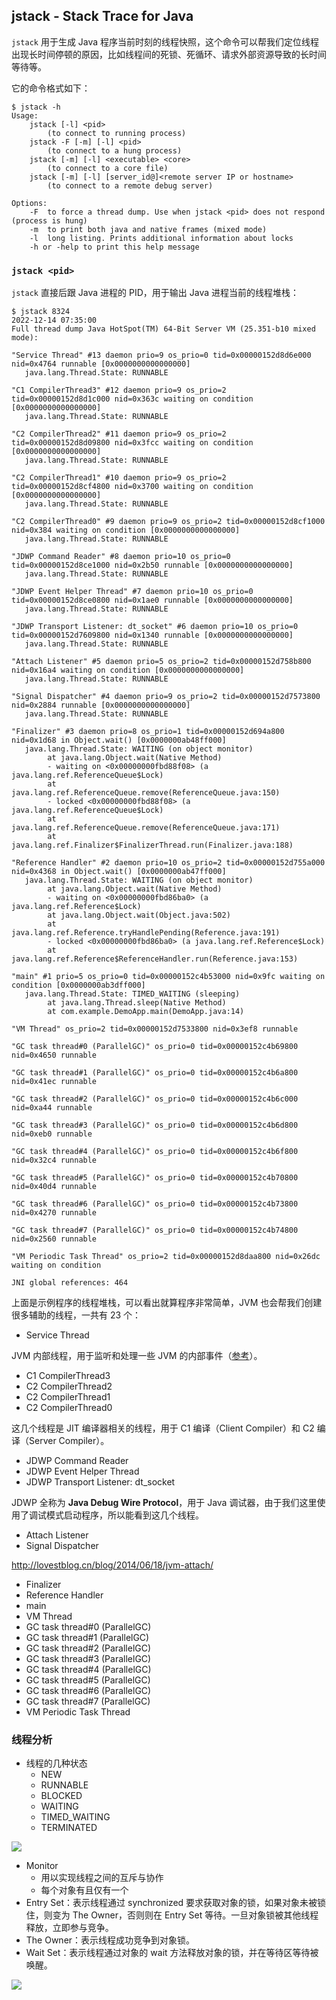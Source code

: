 ## jstack - Stack Trace for Java

`jstack` 用于生成 Java 程序当前时刻的线程快照，这个命令可以帮我们定位线程出现长时间停顿的原因，比如线程间的死锁、死循环、请求外部资源导致的长时间等待等。

它的命令格式如下：

```
$ jstack -h
Usage:
    jstack [-l] <pid>
        (to connect to running process)
    jstack -F [-m] [-l] <pid>
        (to connect to a hung process)
    jstack [-m] [-l] <executable> <core>
        (to connect to a core file)
    jstack [-m] [-l] [server_id@]<remote server IP or hostname>
        (to connect to a remote debug server)

Options:
    -F  to force a thread dump. Use when jstack <pid> does not respond (process is hung)
    -m  to print both java and native frames (mixed mode)
    -l  long listing. Prints additional information about locks
    -h or -help to print this help message
```

### `jstack <pid>`

`jstack` 直接后跟 Java 进程的 PID，用于输出 Java 进程当前的线程堆栈：

```
$ jstack 8324
2022-12-14 07:35:00
Full thread dump Java HotSpot(TM) 64-Bit Server VM (25.351-b10 mixed mode):

"Service Thread" #13 daemon prio=9 os_prio=0 tid=0x00000152d8d6e000 nid=0x4764 runnable [0x0000000000000000]
   java.lang.Thread.State: RUNNABLE

"C1 CompilerThread3" #12 daemon prio=9 os_prio=2 tid=0x00000152d8d1c000 nid=0x363c waiting on condition [0x0000000000000000]
   java.lang.Thread.State: RUNNABLE

"C2 CompilerThread2" #11 daemon prio=9 os_prio=2 tid=0x00000152d8d09800 nid=0x3fcc waiting on condition [0x0000000000000000]
   java.lang.Thread.State: RUNNABLE

"C2 CompilerThread1" #10 daemon prio=9 os_prio=2 tid=0x00000152d8cf4800 nid=0x3700 waiting on condition [0x0000000000000000]
   java.lang.Thread.State: RUNNABLE

"C2 CompilerThread0" #9 daemon prio=9 os_prio=2 tid=0x00000152d8cf1000 nid=0x384 waiting on condition [0x0000000000000000]
   java.lang.Thread.State: RUNNABLE

"JDWP Command Reader" #8 daemon prio=10 os_prio=0 tid=0x00000152d8ce1000 nid=0x2b50 runnable [0x0000000000000000]
   java.lang.Thread.State: RUNNABLE

"JDWP Event Helper Thread" #7 daemon prio=10 os_prio=0 tid=0x00000152d8ce0800 nid=0x1ae0 runnable [0x0000000000000000]
   java.lang.Thread.State: RUNNABLE

"JDWP Transport Listener: dt_socket" #6 daemon prio=10 os_prio=0 tid=0x00000152d7609800 nid=0x1340 runnable [0x0000000000000000]
   java.lang.Thread.State: RUNNABLE

"Attach Listener" #5 daemon prio=5 os_prio=2 tid=0x00000152d758b800 nid=0x16a4 waiting on condition [0x0000000000000000]
   java.lang.Thread.State: RUNNABLE

"Signal Dispatcher" #4 daemon prio=9 os_prio=2 tid=0x00000152d7573800 nid=0x2884 runnable [0x0000000000000000]
   java.lang.Thread.State: RUNNABLE

"Finalizer" #3 daemon prio=8 os_prio=1 tid=0x00000152d694a800 nid=0x1d68 in Object.wait() [0x0000000ab48ff000]
   java.lang.Thread.State: WAITING (on object monitor)
        at java.lang.Object.wait(Native Method)
        - waiting on <0x00000000fbd88f08> (a java.lang.ref.ReferenceQueue$Lock)
        at java.lang.ref.ReferenceQueue.remove(ReferenceQueue.java:150)
        - locked <0x00000000fbd88f08> (a java.lang.ref.ReferenceQueue$Lock)
        at java.lang.ref.ReferenceQueue.remove(ReferenceQueue.java:171)
        at java.lang.ref.Finalizer$FinalizerThread.run(Finalizer.java:188)

"Reference Handler" #2 daemon prio=10 os_prio=2 tid=0x00000152d755a000 nid=0x4368 in Object.wait() [0x0000000ab47ff000]
   java.lang.Thread.State: WAITING (on object monitor)
        at java.lang.Object.wait(Native Method)
        - waiting on <0x00000000fbd86ba0> (a java.lang.ref.Reference$Lock)
        at java.lang.Object.wait(Object.java:502)
        at java.lang.ref.Reference.tryHandlePending(Reference.java:191)
        - locked <0x00000000fbd86ba0> (a java.lang.ref.Reference$Lock)
        at java.lang.ref.Reference$ReferenceHandler.run(Reference.java:153)

"main" #1 prio=5 os_prio=0 tid=0x00000152c4b53000 nid=0x9fc waiting on condition [0x0000000ab3dff000]
   java.lang.Thread.State: TIMED_WAITING (sleeping)
        at java.lang.Thread.sleep(Native Method)
        at com.example.DemoApp.main(DemoApp.java:14)

"VM Thread" os_prio=2 tid=0x00000152d7533800 nid=0x3ef8 runnable

"GC task thread#0 (ParallelGC)" os_prio=0 tid=0x00000152c4b69800 nid=0x4650 runnable

"GC task thread#1 (ParallelGC)" os_prio=0 tid=0x00000152c4b6a800 nid=0x41ec runnable

"GC task thread#2 (ParallelGC)" os_prio=0 tid=0x00000152c4b6c000 nid=0xa44 runnable

"GC task thread#3 (ParallelGC)" os_prio=0 tid=0x00000152c4b6d800 nid=0xeb0 runnable

"GC task thread#4 (ParallelGC)" os_prio=0 tid=0x00000152c4b6f800 nid=0x32c4 runnable

"GC task thread#5 (ParallelGC)" os_prio=0 tid=0x00000152c4b70800 nid=0x40d4 runnable

"GC task thread#6 (ParallelGC)" os_prio=0 tid=0x00000152c4b73800 nid=0x4270 runnable

"GC task thread#7 (ParallelGC)" os_prio=0 tid=0x00000152c4b74800 nid=0x2560 runnable

"VM Periodic Task Thread" os_prio=2 tid=0x00000152d8daa800 nid=0x26dc waiting on condition

JNI global references: 464
```

上面是示例程序的线程堆栈，可以看出就算程序非常简单，JVM 也会帮我们创建很多辅助的线程，一共有 23 个：

* Service Thread

JVM 内部线程，用于监听和处理一些 JVM 的内部事件（[参考](https://stackoverflow.com/questions/65227612/what-is-the-service-thread-in-the-jvm)）。

* C1 CompilerThread3
* C2 CompilerThread2
* C2 CompilerThread1
* C2 CompilerThread0

这几个线程是 JIT 编译器相关的线程，用于 C1 编译（Client Compiler）和 C2 编译（Server Compiler）。

* JDWP Command Reader
* JDWP Event Helper Thread
* JDWP Transport Listener: dt_socket

JDWP 全称为 **Java Debug Wire Protocol**，用于 Java 调试器，由于我们这里使用了调试模式启动程序，所以能看到这几个线程。

* Attach Listener
* Signal Dispatcher

http://lovestblog.cn/blog/2014/06/18/jvm-attach/

* Finalizer
* Reference Handler
* main
* VM Thread
* GC task thread#0 (ParallelGC)
* GC task thread#1 (ParallelGC)
* GC task thread#2 (ParallelGC)
* GC task thread#3 (ParallelGC)
* GC task thread#4 (ParallelGC)
* GC task thread#5 (ParallelGC)
* GC task thread#6 (ParallelGC)
* GC task thread#7 (ParallelGC)
* VM Periodic Task Thread

### 线程分析

* 线程的几种状态
    * NEW
    * RUNNABLE
    * BLOCKED
    * WAITING
    * TIMED_WAITING
    * TERMINATED

![](./images/thread-states.jpg)

* Monitor
    * 用以实现线程之间的互斥与协作
    * 每个对象有且仅有一个
* Entry Set：表示线程通过 synchronized 要求获取对象的锁，如果对象未被锁住，则变为 The Owner，否则则在 Entry Set 等待。一旦对象锁被其他线程释放，立即参与竞争。
* The Owner：表示线程成功竞争到对象锁。
* Wait Set：表示线程通过对象的 wait 方法释放对象的锁，并在等待区等待被唤醒。

![](./images/java-monitor.png)
